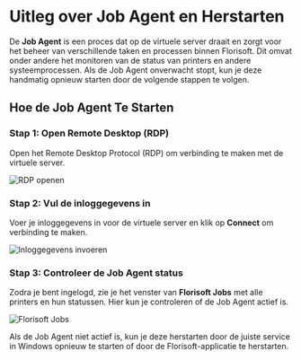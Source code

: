 # **Uitleg over Job Agent en Herstarten**

De **Job Agent** is een proces dat op de virtuele server draait en zorgt voor het beheer van verschillende taken en processen binnen Florisoft. Dit omvat onder andere het monitoren van de status van printers en andere systeemprocessen. Als de Job Agent onverwacht stopt, kun je deze handmatig opnieuw starten door de volgende stappen te volgen.

## **Hoe de Job Agent Te Starten**

### **Stap 1: Open Remote Desktop (RDP)**
Open het Remote Desktop Protocol (RDP) om verbinding te maken met de virtuele server.

![RDP openen](https://github.com/user-attachments/assets/f509b952-66f7-4123-8cf4-aa944a197dcf)

### **Stap 2: Vul de inloggegevens in**
Voer je inloggegevens in voor de virtuele server en klik op **Connect** om verbinding te maken.

![Inloggegevens invoeren](https://github.com/user-attachments/assets/085d1b62-1b2e-4e7a-9b9c-36600330e5f1)

### **Stap 3: Controleer de Job Agent status**
Zodra je bent ingelogd, zie je het venster van **Florisoft Jobs** met alle printers en hun statussen. Hier kun je controleren of de Job Agent actief is.

![Florisoft Jobs](https://github.com/user-attachments/assets/3fe889a9-51ba-4cef-a831-d976a5d71eb1)

Als de Job Agent niet actief is, kun je deze herstarten door de juiste service in Windows opnieuw te starten of door de Florisoft-applicatie te herstarten.
